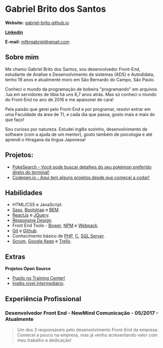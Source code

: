 # Gabriel Brito dos Santos

**Website:** [gabriel-brito.github.io](https://gabriel-brito.github.io/)

**[Linkedin](https://www.linkedin.com/in/gbsantos/)**

**E-mail:** mfkrgabriel@gmail.com

## Sobre mim

Me chamo Gabriel Brito dos Santos, sou desenvolvedor Front-End, estudante de Analise e Desenvolvimento de sistemas (ADS) e Autodidata, tenho 19 anos e atualmente moro em São Bernardo do Campo, São Paulo.

Conheci o mundo da programação de bobeira "programando"​ em arquivos .lua em servidores de tibia há uns 6,7 anos atrás. Mas só conheci o mundo do Front-End no ano de 2016 e me apaixonei de cara!

Pela paixão que gerei pelo Front-End e por programar, resolvi entrar em uma Faculdade da área de TI, e cada dia que passa, gosto mais e mais do que faço!

Sou curioso por natureza. Estudei inglês sozinho, desenvolvimento de software (com a ajuda de um mentor), gosto também de psicologia e até aprendi o Hiragana da língua Japonesa!

## Projetos:

- [PokeSearch - Você pode buscar detalhes do seu pokémon preferido direto do terminal!](https://github.com/gabriel-brito/poke-search)
- [Codepen.io - Aqui tem alguns projetos desde que comecei a codar!](https://codepen.io/gabriel-brito/)

## Habilidades

* HTML/CSS e JavaScript.
* [Sass](http://sass-lang.com/), [Bootstrap](http://getbootstrap.com/) e [BEM](http://getbem.com/introduction/).
* [ReactJs](https://facebook.github.io/react/) e [JQuery](https://jquery.com/).
* [Responsive Design](http://arquiteturadeinformacao.com/mobile/o-que-e-responsive-web-design/).
* Front End Tools - [Bower](https://bower.io/), [NPM](https://www.npmjs.com/) e [Webpack](https://webpack.github.io/).
* [Git](https://git-scm.com/) e [Github](https://github.com).
* Conhecimento básico de [PHP](https://secure.php.net/), [C](https://www.programiz.com/c-programming), [SQL Server](https://www.microsoft.com/pt-br/sql-server/sql-server-2016).
* [Scrum](https://www.scrum.org/), [Google Keep](https://keep.google.com/) e [Trello](https://trello.com/).

## Extras

**Projetos Open Source**

* [Pupilo no Training Center!](https://github.com/training-center/mentoria)
* [Inglês nível intermediário](https://en.wikipedia.org/wiki/English_language).

## Experiência Profissional

### Desenvolvedor Front End - NewMind Comunicação - 05/2017 - Atualmente

> Um dos 3 responsáveis pelo desenvolvimento Front-End da empresa. Comecei a pouco na empresa, mas já venho acresentando valor com meu trabalho e dedicação!